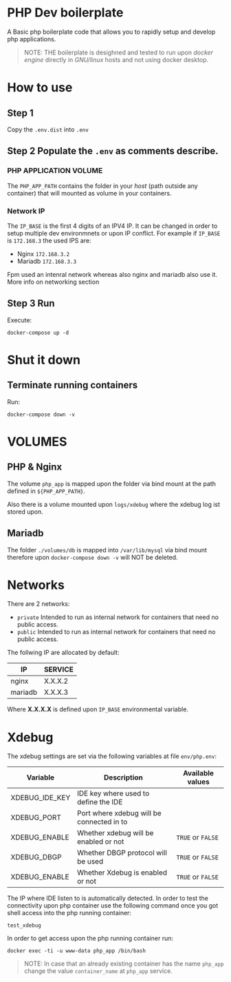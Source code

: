 # PHP Dev boilerplate
A Basic php boilerplate code that allows you to rapidly setup and develop php applications.

> NOTE:
> THE boilerplate is desighned and tested to run upon *docker engine* directly in *GNU/linux* hosts and not using docker desktop.

# How to use

## Step 1

Copy the `.env.dist` into `.env`

## Step 2 Populate the `.env` as comments describe.

### PHP APPLICATION VOLUME
The `PHP_APP_PATH` contains the folder in your *host* (path outside any container) that will mounted as volume in your containers.

### Network IP
The `IP_BASE` is the first 4 digits of an IPV4 IP. It can be changed in order to setup multiple dev environmnets or upon IP conflict.
For example if `IP_BASE` is `172.168.3` the used IPS are:

* Nginx `172.168.3.2`
* Mariadb `172.168.3.3`

Fpm used an intenral network whereas also nginx and mariadb also use it.
More info on networking section

## Step 3 Run

Execute:

```
docker-compose up -d
```

# Shut it down

## Terminate running containers

Run:

```
docker-compose down -v
```

# VOLUMES

## PHP & Nginx

The volume `php_app` is mapped upon the folder via bind mount  at the path defined in `${PHP_APP_PATH}`.

Also there is a volume mounted upon `logs/xdebug` where the xdebug log ist stored upon.

## Mariadb

The folder `./volumes/db` is mapped into `/var/lib/mysql` via bind mount therefore upon `docker-compose down -v` will NOT be deleted.

# Networks

There are 2 networks:

* `private` Intended to run as internal network for containers that need no public access.
* `public` Intended to run as internal network for containers that need no public access.

The follwing IP are allocated by default:

IP | SERVICE
--- | ---
nginx | X.X.X.2
mariadb | X.X.X.3

Where **X.X.X.X** is defined upon `IP_BASE` environmental variable.

# Xdebug

The xdebug settings are set via the following variables at file `env/php.env`:

Variable | Description | Available values
--- | --- | ---
XDEBUG_IDE_KEY | IDE key where used to define the IDE
XDEBUG_PORT | Port where xdebug will be connected in to
XDEBUG_ENABLE | Whether xdebug will be enabled or not | `TRUE` or `FALSE`
XDEBUG_DBGP | Whether DBGP protocol will be used | `TRUE` or `FALSE`
XDEBUG_ENABLE | Whether Xdebug is enabled or not | `TRUE` or `FALSE`



The IP where IDE listen to is automatically detected. In order to test the connectivity upon php container use the following command once you got shell access into the php running container:

```
test_xdebug
```

In order to get access upon the php running container run:

```
docker exec -ti -u www-data php_app /bin/bash
```

> NOTE: In case that an already existing container has the name `php_app` change the value `container_name` at `php_app` service.